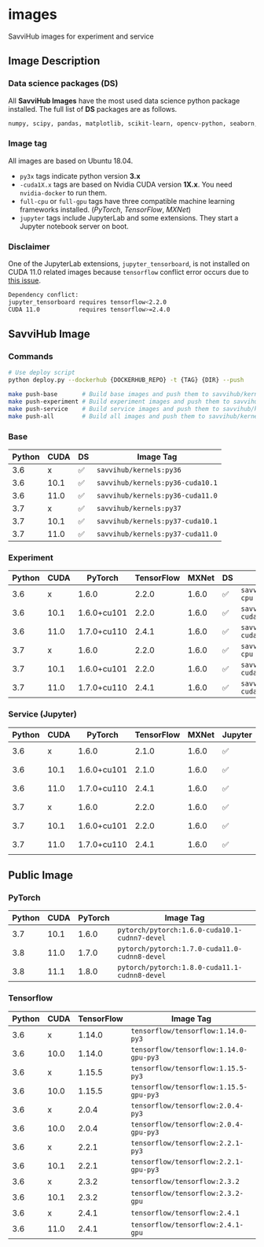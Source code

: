 # images

SavviHub images for experiment and service

## Image Description
### Data science packages (DS)
All **SavviHub Images** have the most used data science python package installed. The full list of **DS** packages are as follows.    
```bash
numpy, scipy, pandas, matplotlib, scikit-learn, opencv-python, seaborn, plotly, tqdm
```

### Image tag
All images are based on Ubuntu 18.04. 
- `py3x` tags indicate python version **3.x**
- `-cuda1X.x` tags are based on Nvidia CUDA version **1X.x**. You need `nvidia-docker` to run them.
- `full-cpu` or `full-gpu` tags have three compatible machine learning frameworks installed. (*PyTorch*, *TensorFlow*, *MXNet*)
- `jupyter`  tags include JupyterLab and some extensions. They start a Jupyter notebook server on boot.

### Disclaimer
One of the JupyterLab extensions, `jupyter_tensorboard`, is not installed on CUDA 11.0 related images because `tensorflow` conflict error occurs due to [this issue](https://github.com/chaoleili/jupyterlab_tensorboard/issues/25).  
```bash
Dependency conflict:
jupyter_tensorboard requires tensorflow<2.2.0
CUDA 11.0           requires tensorflow>=2.4.0
```



## SavviHub Image
### Commands
```bash
# Use deploy script
python deploy.py --dockerhub {DOCKERHUB_REPO} -t {TAG} {DIR} --push

make push-base       # Build base images and push them to savvihub/kernels 
make push-experiment # Build experiment images and push them to savvihub/kernels
make push-service    # Build service images and push them to savvihub/kernels
make push-all        # Build all images and push them to savvihub/kernels
```

### Base
| Python | CUDA | DS | Image Tag                        |
|--------|------|----|----------------------------------|
| 3.6    | x    | ✅ | `savvihub/kernels:py36`          |
| 3.6    | 10.1 | ✅ | `savvihub/kernels:py36-cuda10.1` | 
| 3.6    | 11.0 | ✅ | `savvihub/kernels:py36-cuda11.0` |
| 3.7    | x    | ✅ | `savvihub/kernels:py37`          |
| 3.7    | 10.1 | ✅ | `savvihub/kernels:py37-cuda10.1` |
| 3.7    | 11.0 | ✅ | `savvihub/kernels:py37-cuda11.0` |


### Experiment
| Python | CUDA | PyTorch     | TensorFlow | MXNet | DS | Image Tag                                 |
|--------|------|-------------|------------|-------|----|-------------------------------------------|
| 3.6    | x    | 1.6.0       | 2.2.0      | 1.6.0 | ✅ | `savvihub/kernels:py36.full-cpu`          |
| 3.6    | 10.1 | 1.6.0+cu101 | 2.2.0      | 1.6.0 | ✅ | `savvihub/kernels:py36-cuda10.1.full-gpu` | 
| 3.6    | 11.0 | 1.7.0+cu110 | 2.4.1      | 1.6.0 | ✅ | `savvihub/kernels:py36-cuda11.0.full-gpu` |
| 3.7    | x    | 1.6.0       | 2.2.0      | 1.6.0 | ✅ | `savvihub/kernels:py37.full-cpu`          |
| 3.7    | 10.1 | 1.6.0+cu101 | 2.2.0      | 1.6.0 | ✅ | `savvihub/kernels:py37-cuda10.1.full-gpu` |
| 3.7    | 11.0 | 1.7.0+cu110 | 2.4.1      | 1.6.0 | ✅ | `savvihub/kernels:py37-cuda11.0.full-gpu` |

### Service (Jupyter)
| Python | CUDA | PyTorch     | TensorFlow | MXNet | Jupyter | DS | Image Tag                                        |
|--------|------|-------------|------------|-------|---------|----|--------------------------------------------------|
| 3.6    | x    | 1.6.0       | 2.1.0      | 1.6.0 | ✅      | ✅ | `savvihub/kernels:py36.full-cpu.jupyter`          |
| 3.6    | 10.1 | 1.6.0+cu101 | 2.1.0      | 1.6.0 | ✅      | ✅ | `savvihub/kernels:py36-cuda10.1.full-gpu.jupyter` |
| 3.6    | 11.0 | 1.7.0+cu110 | 2.4.1      | 1.6.0 | ✅      | ✅ | `savvihub/kernels:py36-cuda11.0.full-gpu.jupyter` |
| 3.7    | x    | 1.6.0       | 2.2.0      | 1.6.0 | ✅      | ✅ | `savvihub/kernels:py37.full-cpu.jupyter`          |
| 3.7    | 10.1 | 1.6.0+cu101 | 2.2.0      | 1.6.0 | ✅      | ✅ | `savvihub/kernels:py37-cuda10.1.full-gpu.jupyter` |
| 3.7    | 11.0 | 1.7.0+cu110 | 2.4.1      | 1.6.0 | ✅      | ✅ | `savvihub/kernels:py37-cuda11.0.full-gpu.jupyter` |
 

## Public Image 
### PyTorch
| Python | CUDA | PyTorch | Image Tag                                     |
|--------|------|---------|-----------------------------------------------|
| 3.7    | 10.1 | 1.6.0   | `pytorch/pytorch:1.6.0-cuda10.1-cudnn7-devel` |
| 3.8    | 11.0 | 1.7.0   | `pytorch/pytorch:1.7.0-cuda11.0-cudnn8-devel` |
| 3.8    | 11.1 | 1.8.0   | `pytorch/pytorch:1.8.0-cuda11.1-cudnn8-devel` |

### Tensorflow
| Python | CUDA | TensorFlow | Image Tag                              |
|--------|------|------------|----------------------------------------|
| 3.6    | x    | 1.14.0     | `tensorflow/tensorflow:1.14.0-py3`     |
| 3.6    | 10.0 | 1.14.0     | `tensorflow/tensorflow:1.14.0-gpu-py3` |
| 3.6    | x    | 1.15.5     | `tensorflow/tensorflow:1.15.5-py3`     |
| 3.6    | 10.0 | 1.15.5     | `tensorflow/tensorflow:1.15.5-gpu-py3` |
| 3.6    | x    | 2.0.4      | `tensorflow/tensorflow:2.0.4-py3`     |
| 3.6    | 10.0 | 2.0.4      | `tensorflow/tensorflow:2.0.4-gpu-py3` |
| 3.6    | x    | 2.2.1      | `tensorflow/tensorflow:2.2.1-py3`     |
| 3.6    | 10.1 | 2.2.1      | `tensorflow/tensorflow:2.2.1-gpu-py3` |
| 3.6    | x    | 2.3.2      | `tensorflow/tensorflow:2.3.2`      |
| 3.6    | 10.1 | 2.3.2      | `tensorflow/tensorflow:2.3.2-gpu`  |
| 3.6    | x    | 2.4.1      | `tensorflow/tensorflow:2.4.1`      |
| 3.6    | 11.0 | 2.4.1      | `tensorflow/tensorflow:2.4.1-gpu`  |
